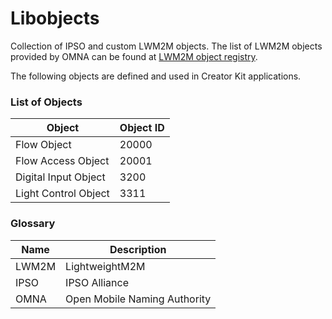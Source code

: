 # Libobjects

Collection of IPSO and custom LWM2M objects. The list of LWM2M objects provided by OMNA can be found at
<a href="http://technical.openmobilealliance.org/Technical/technical-information/omna/lightweight-m2m-lwm2m-object-registry">LWM2M object registry</a>.

The following objects are defined and used in Creator Kit applications.

### List of Objects

| Object                | Object ID |
|-----------------------|-----------|
| Flow Object           |   20000   |
| Flow Access Object    |   20001   |
| Digital Input Object  |   3200    |
| Light Control Object  |   3311    |

### Glossary

| Name          | Description                 |
|-------------- |-----------                  |
| LWM2M         |LightweightM2M               |
| IPSO          |IPSO Alliance                |
| OMNA          |Open Mobile Naming Authority |
